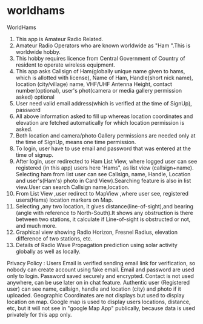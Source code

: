 # worldhams
WorldHams
1.	This app is Amateur Radio Related. 
2.	Amateur Radio Operators who are known worldwide as "Ham ".This is worldwide hobby.
3.	This hobby requires licence from Central Government of Country of resident to operate wireless equipment. 
4.	This app asks Callsign of Ham(globally unique name given to hams, which is allotted with license), Name of Ham, Handle(short nick name),  location (city/village) name,  VHF/UHF Antenna Height,  contact number(optional),  user's phot(camera or media gallery permission asked) optional
5.	User need valid email address(which is verified at the time of SignUp), password 
6.	All above information asked to fill up whereas location coordinates and elevation are fetched automatically for which location permission is asked.
7.	Both location and camera/photo Gallery permissions are needed only at the time of SignUp, means one time permission.
8.	To login, user have to use email and password that was entered at the time of signup. 
9.	After login, user redirected to Ham List View, where logged user can see registered (in this app) users here 'Hams",  as list view (callsign+name). Selecting ham from list user can see Callsign, name, Handle, Location and user's(Ham's) photo in Card View).Searching feature is also in list view.User can search Callsign name,location.
10.	From List View ,user redirect to MapView ,where user see, registered users(Hams) location markers on Map.
11.	Selecting ,any two location, it gives distance(line-of-sight),and bearing (angle with reference to North-South).It shows any obstruction is there between two stations, it calculate if Line-of-sight is obstructed  or not, and much more. 
12.	Graphical view showing Radio Horizon, Fresnel Radius, elevation difference of two stations, etc.
13.	Details of Radio Wave Propagation prediction using solar activity globally as well as locally.

Privacy Policy : Users Email is verified sending email link for verification, so nobody can create account using fake email. Email and password are used only to login. Password saved securely and encrypted. Contact is not used anywhere, can be use later on in chat feature. Authentic user (Registered user) can see name, callsign, handle and location (city) and photo if it uploaded. Geographic Coordinates are not displays but used to display location on map.  Google map is used to display users locations, distance, etc, but it will not see in "google Map App" publically, because data is used privately for this app only. 

